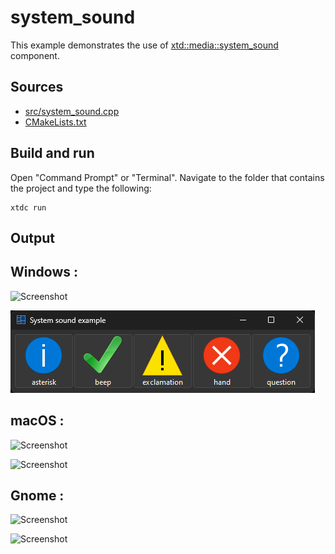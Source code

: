 # system_sound

This example demonstrates the use of [xtd::media::system_sound](https://gammasoft71.github.io/xtd/reference_guides/latest/classxtd_1_1media_1_1system__sound.html) component.

## Sources

* [src/system_sound.cpp](src/system_sound.cpp)
* [CMakeLists.txt](CMakeLists.txt)

## Build and run

Open "Command Prompt" or "Terminal". Navigate to the folder that contains the project and type the following:

```shell
xtdc run
```

## Output

## Windows :

![Screenshot](../../../../docs/pictures/examples/system_sound_w.png)

![Screenshot](../../../../docs/pictures/examples/system_sound_wd.png)

## macOS :

![Screenshot](../../../../docs/pictures/examples/system_sound_m.png)

![Screenshot](../../../../docs/pictures/examples/system_sound_md.png)

## Gnome :

![Screenshot](../../../../docs/pictures/examples/system_sound_g.png)

![Screenshot](../../../../docs/pictures/examples/system_sound_gd.png)
